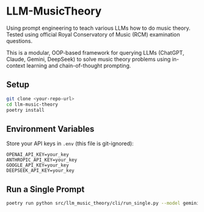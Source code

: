 # LLM-MusicTheory
Using prompt engineering to teach various LLMs how to do music theory. Tested using official Royal Conservatory of Music (RCM) examination questions.

This is a modular, OOP-based framework for querying LLMs (ChatGPT, Claude, Gemini, DeepSeek) to solve music theory problems using in-context learning and chain-of-thought prompting.

## Setup
```bash
git clone <your-repo-url>
cd llm-music-theory
poetry install
```

## Environment Variables
Store your API keys in `.env` (this file is git-ignored):
```
OPENAI_API_KEY=your_key
ANTHROPIC_API_KEY=your_key
GOOGLE_API_KEY=your_key
DEEPSEEK_API_KEY=your_key
```

## Run a Single Prompt
```bash
poetry run python src/llm_music_theory/cli/run_single.py --model gemini --question Q1b --datatype  mei --context
```

